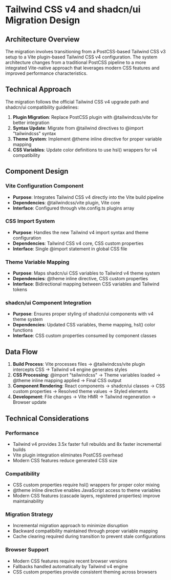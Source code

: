 # Tailwind CSS v4 and shadcn/ui Migration Design

## Architecture Overview
The migration involves transitioning from a PostCSS-based Tailwind CSS v3 setup to a Vite plugin-based Tailwind CSS v4 configuration. The system architecture changes from a traditional PostCSS pipeline to a more integrated Vite-native approach that leverages modern CSS features and improved performance characteristics.

## Technical Approach
The migration follows the official Tailwind CSS v4 upgrade path and shadcn/ui compatibility guidelines:

1. **Plugin Migration**: Replace PostCSS plugin with @tailwindcss/vite for better integration
2. **Syntax Update**: Migrate from @tailwind directives to @import "tailwindcss" syntax
3. **Theme System**: Implement @theme inline directive for proper variable mapping
4. **CSS Variables**: Update color definitions to use hsl() wrappers for v4 compatibility

## Component Design

### Vite Configuration Component
- **Purpose**: Integrates Tailwind CSS v4 directly into the Vite build pipeline
- **Dependencies**: @tailwindcss/vite plugin, Vite core
- **Interface**: Configured through vite.config.ts plugins array

### CSS Import System
- **Purpose**: Handles the new Tailwind v4 import syntax and theme configuration
- **Dependencies**: Tailwind CSS v4 core, CSS custom properties
- **Interface**: Single @import statement in global CSS file

### Theme Variable Mapping
- **Purpose**: Maps shadcn/ui CSS variables to Tailwind v4 theme system
- **Dependencies**: @theme inline directive, CSS custom properties
- **Interface**: Bidirectional mapping between CSS variables and Tailwind tokens

### shadcn/ui Component Integration
- **Purpose**: Ensures proper styling of shadcn/ui components with v4 theme system
- **Dependencies**: Updated CSS variables, theme mapping, hsl() color functions
- **Interface**: CSS custom properties consumed by component classes

## Data Flow

1. **Build Process**: Vite processes files → @tailwindcss/vite plugin intercepts CSS → Tailwind v4 engine generates styles
2. **CSS Processing**: @import "tailwindcss" → Theme variables loaded → @theme inline mapping applied → Final CSS output
3. **Component Rendering**: React components → shadcn/ui classes → CSS custom properties → Resolved theme values → Styled elements
4. **Development**: File changes → Vite HMR → Tailwind regeneration → Browser update

## Technical Considerations

### Performance
- Tailwind v4 provides 3.5x faster full rebuilds and 8x faster incremental builds
- Vite plugin integration eliminates PostCSS overhead
- Modern CSS features reduce generated CSS size

### Compatibility
- CSS custom properties require hsl() wrappers for proper color mixing
- @theme inline directive enables JavaScript access to theme variables
- Modern CSS features (cascade layers, registered properties) improve maintainability

### Migration Strategy
- Incremental migration approach to minimize disruption
- Backward compatibility maintained through proper variable mapping
- Cache clearing required during transition to prevent stale configurations

### Browser Support
- Modern CSS features require recent browser versions
- Fallbacks handled automatically by Tailwind v4 engine
- CSS custom properties provide consistent theming across browsers
